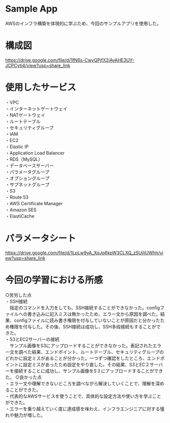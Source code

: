 # Sample App
AWSのインフラ構築を体現的に学ぶため、今回のサンプルアプリを使用した。
# 構成図
https://drive.google.com/file/d/1fN6s-CwyQPjfX2jAyAHE3UY-JCPCyti4/view?usp=share_link
# 使用したサービス
・VPC  
・インターネットゲートウェイ  
・NATゲートウェイ  
・ルートテーブル  
・セキュリティグループ  
・IAM  
・EC2  
・Elastic IP  
・Application Load Balancer  
・RDS（MySQL）  
・データベースサーバー  
・パラメータグループ  
・オプショングループ  
・サブネットグループ  
・S3  
・Route 53  
・AWS Certificate Manager  
・Amazon SES  
・ElastiCache  
# パラメータシート
https://drive.google.com/file/d/1LpLw9yA_XqJp6kpW3CLXQ_zSUjIjUWhh/view?usp=share_link
# 今回の学習における所感
○苦労した点  
・SSH接続  
 　指定のコマンドを入力をしても、SSH接続することができなかった。configファイルへの書き込みに記入ミスは無かったため、エラー文から原因を調べた。結果、configファイルに読み書き権限を付与していないことが原因だと分かったため権限を付与した。その後、SSH接続は成功し、SSH多段接続もすることができた。  
・S3とEC2サーバーの接続  
　サンプル画像をS3にアップロードすることができなかった。表記されたエラー文を調べた結果、エンドポイント、ルートテーブル、セキュリティグループのどれかに設定ミスがあることが分かった。一つずつ確認をしたところ、エンドポイントに設定ミスがあったため設定をやり直した。その結果、S3とEC２サーバーを接続することに成功し、サンプル画像をS３にアップロードすることができた。
○良かった点  
・エラー文や理解できないところを調べながら解決していくことで、理解を深めることができた。  
・代表的なAWSサービスを使うことで、具体的な設定方法や使い方を学ぶことができた。  
・エラーを乗り越えていく度に達成感を味わえ、インフラエンジニアに対する憧れや魅力が増した。  


